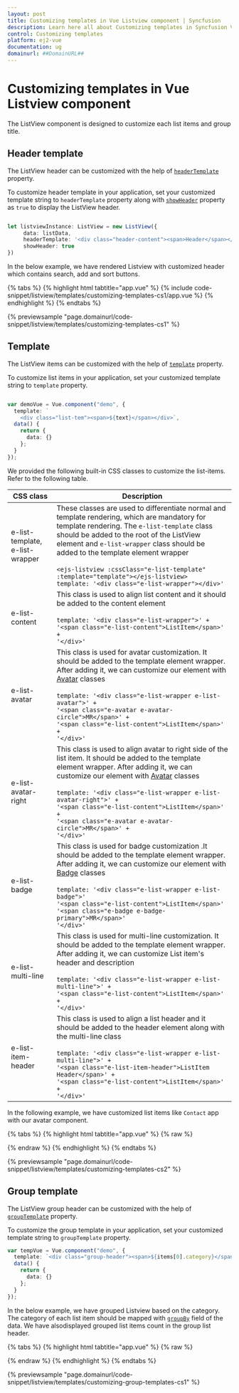 ```yaml
---
layout: post
title: Customizing templates in Vue Listview component | Syncfusion
description: Learn here all about Customizing templates in Syncfusion Vue Listview component of Syncfusion Essential JS 2 and more.
control: Customizing templates 
platform: ej2-vue
documentation: ug
domainurl: ##DomainURL##
---
```


# Customizing templates in Vue Listview component

The ListView component is designed to customize each list items and group title.

## Header template

The ListView header can be customized with the help of [`headerTemplate`](https://ej2.syncfusion.com/vue/documentation/api/list-view/#headertemplate) property.

To customize header template in your application, set your customized template string to `headerTemplate` property along with [`showHeader`](https://ej2.syncfusion.com/vue/documentation/api/list-view/#showheader) property as `true` to display the ListView header.

```ts

let listviewInstance: ListView = new ListView({
     data: listData,
     headerTemplate: '<div class="header-content"><span>Header</span></div>',
     showHeader: true
})

```

In the below example, we have rendered Listview with customized header which contains search, add and sort buttons.

{% tabs %}
{% highlight html tabtitle="app.vue" %}
{% include code-snippet/listview/templates/customizing-templates-cs1/app.vue %}
{% endhighlight %}
{% endtabs %}
        
{% previewsample "page.domainurl/code-snippet/listview/templates/customizing-templates-cs1" %}

## Template

The ListView items can be customized with the help of [`template`](https://ej2.syncfusion.com/vue/documentation/api/list-view/#template) property.

To customize list items in your application, set your customized template string to `template` property.

```ts

var demoVue = Vue.component("demo", {
  template: `
    <div class="list-tem"><span>${text}</span></div>`,
  data() {
    return {
      data: {}
    };
  }
});

```

We provided the following built-in CSS classes to customize the list-items. Refer to the following table.

| CSS class        | Description           |
| ------------- |-------------|
| e-list-template, e-list-wrapper | These classes are used to differentiate normal and template rendering, which are mandatory for template rendering. The `e-list-template` class should be added to the root of the ListView element and `e-list-wrapper` class should be added to the template element wrapper <br/><br/> `<ejs-listview :cssClass="e-list-template" :template="template"></ejs-listview>` <br/> `template: '<div class="e-list-wrapper"></div>'`
| e-list-content | This class is used to align list content and it should be added to the content element <br/><br/> `template: '<div class="e-list-wrapper">' +` <br/> `'<span class="e-list-content">ListItem</span>' +`<br/> `'</div>'`|
| e-list-avatar | This class is used for avatar customization. It should be added to the template element wrapper. After adding it, we can customize our element with [Avatar](https://ej2.syncfusion.com/documentation/avatar/getting-started/) classes <br/><br/> `template: '<div class="e-list-wrapper e-list-avatar">' +` <br/> `'<span class="e-avatar e-avatar-circle">MR</span>' +`<br/> `'<span class="e-list-content">ListItem</span>' +`<br/> `'</div>'`|
| e-list-avatar-right | This class is used to align avatar to right side of the list item. It should be added to the template element wrapper. After adding it, we can customize our element with [Avatar](https://ej2.syncfusion.com/documentation/avatar/getting-started/) classes <br/><br/> `template: '<div class="e-list-wrapper e-list-avatar-right">' +` <br/> `'<span class="e-list-content">ListItem</span>' +`<br/> `'<span class="e-avatar e-avatar-circle">MR</span>' +`<br/> `'</div>'`|
| e-list-badge | This class is used for badge customization .It should be added to the template element wrapper. After adding it, we can customize our element with [Badge](https://ej2.syncfusion.com/documentation/badge/getting-started/) classes <br/><br/> `template: '<div class="e-list-wrapper e-list-badge">'` <br/>`'<span class="e-list-content">ListItem</span>'`<br/>`'<span class="e-badge e-badge-primary">MR</span>'`<br/>`'</div>'`|
| e-list-multi-line | This class is used for multi-line customization. It should be added to the template element wrapper. After adding it, we can customize List item's header and description <br/><br/>`template: '<div class="e-list-wrapper e-list-multi-line">' +` <br/>`'<span class="e-list-content">ListItem</span>' +`<br/>`'</div>'`|
| e-list-item-header |This class is used to align a list header and it should be added to the header element along with the multi-line class <br/><br/> `template: '<div class="e-list-wrapper e-list-multi-line">' +` <br/>`'<span class="e-list-item-header">ListItem Header</span>' +`<br/>`'<span class="e-list-content">ListItem</span>' +`<br/>`'</div>'`|

In the following example, we have customized list items like `Contact` app with our avatar component.

{% tabs %}
{% highlight html tabtitle="app.vue" %}
{%  raw %}

<template>
  <div class="control-section">
    <div id = 'flat-list'>
    <!-- ListView element -->
    <ejs-listview id='List' :dataSource='data' headerTitle='Contacts' showHeader='true' cssClass='e-list-template' :template='template' sortOrder='Ascending' width='350px'></ejs-listview>
    </div>
  </div>
</template>
<style>

#List {
  margin: 0 auto;
  border: 1px solid #ccc;
}

#List .e-list-item {
  height: 60px;
  cursor: pointer;
}

#List .e-list-header .e-text {
  font-family: sans-serif;
  font-size: 18px;
  line-height: 16px;
}

#List #content {
  margin: 0;
}

#List .e-list-header{
  background: rgb(2, 120, 215);
  color: white;
}

#List #info,
#List .name {
  font-size: 14px;
  margin: 0 60px;
  line-height: 20px;
}

#List .name {
  padding-top: 8px;
  font-weight: 500;
}

.pic01 {
  background-image: url("https://ej2.syncfusion.com/demos/src/grid/images/1.png");
}

.pic02 {
  background-image: url("https://ej2.syncfusion.com/demos/src/grid/images/3.png");
}

.pic03 {
  background-image: url("https://ej2.syncfusion.com/demos/src/grid/images/5.png");
}

.pic04 {
  background-image: url("https://ej2.syncfusion.com/demos/src/grid/images/2.png");
}

#List .e-list-item:nth-child(1) .e-avatar {
  background-color: #039be5;
}

#List .e-list-item:nth-child(2) .e-avatar {
  background-color: #e91e63;
}

#List .e-list-item:nth-child(6) .e-avatar {
  background-color: #009688;
}

#List .e-list-item:nth-child(8) .e-avatar {
  background-color: #0088;
}

</style>
<script>
import Vue from "vue";
import { ListViewPlugin } from "@syncfusion/ej2-vue-lists";
Vue.use(ListViewPlugin);
var demoVue = Vue.component("demo", {
  template:
    `<div class="e-list-wrapper e-list-multi-line e-list-avatar">
      <span :class="['e-avatar e-avatar-circle']" v-if="data.avatar !== ''">{{data.avatar}}</span>
      <span :class="[data.pic + ' e-avatar e-avatar-circle']" v-if="data.pic !== '' "> </span>
      <span class="e-list-item-header">{{data.text}}</span>
      <span class="e-list-content">{{data.contact}}</span>
    </div>`,
  data() {
    return {
      data: {}
    };
  }
});

export default {
  data: function() {
    return {
      data: [
  {
    text: "Jenifer",
    contact: "(206) 555-985774",
    id: "1",
    avatar: "",
    pic: "pic01"
  },
  { text: "Amenda", contact: "(206) 555-3412", id: "2", avatar: "A", pic: "" },
  {
    text: "Isabella",
    contact: "(206) 555-8122",
    id: "4",
    avatar: "",
    pic: "pic02"
  },
  {
    text: "William ",
    contact: "(206) 555-9482",
    id: "5",
    avatar: "W",
    pic: ""
  },
  {
    text: "Jacob",
    contact: "(71) 555-4848",
    id: "6",
    avatar: "",
    pic: "pic04"
  },
  { text: "Matthew", contact: "(71) 555-7773", id: "7", avatar: "M", pic: "" },
  {
    text: "Oliver",
    contact: "(71) 555-5598",
    id: "8",
    avatar: "",
    pic: "pic03"
  },
  {
    text: "Charlotte",
    contact: "(206) 555-1189",
    id: "9",
    avatar: "C",
    pic: ""
  }
],
    fields: {text: 'text'},
    template: function () {
                return { template : demoVue};
            }
    };
  },
}
</script>

{% endraw %}
{% endhighlight %}
{% endtabs %}
        
{% previewsample "page.domainurl/code-snippet/listview/templates/customizing-templates-cs2" %}

## Group template

The ListView group header can be customized with the help of [`groupTemplate`](https://ej2.syncfusion.com/vue/documentation/api/list-view/#grouptemplate) property.

To customize the group template in your application, set your customized template string to `groupTemplate` property.

```ts
var tempVue = Vue.component("demo", {
  template: `<div class="group-header"><span>${items[0].category}</span></div>`,
  data() {
    return {
      data: {}
    };
  }
});

```

In the below example, we have grouped Listview based on the category. The category of each list item should be mapped with [`groupBy`](https://ej2.syncfusion.com/vue/documentation/api/list-view/fieldSettingsModel/#groupby) field of the data. We have alsodisplayed  grouped list items count in the group list header.

{% tabs %}
{% highlight html tabtitle="app.vue" %}
{%  raw %}

<template>
  <div class="control-section">
    <div id = 'flat-list'>
      <!-- ListView element -->
      <ejs-listview id='List' ref='list' :dataSource='data' :fields='fields' :template="demoTemplate" :groupTemplate="groupTemplate" cssClass='e-list-template' width='350px'>
      </ejs-listview>
    </div>
  </div>
</template>
<style>

  #List {
      display: block;
      margin: auto;
      border: 1px solid;
      border-color: #ccc;
      border-color: rgba(0, 0, 0, 0.12);
      width: 60%;
  }

  #List .settings {
      height: auto;
  }

  #List .e-list-item {
      height: auto;
      padding: 0;
      cursor: pointer;
      box-sizing: border-box;
  }
  #List .e-list-header .e-text {
      font-family: sans-serif;
      font-size: 18px;
      line-height: 26px;
  }
</style>
<script>
import Vue from "vue";
import { ListViewPlugin } from "@syncfusion/ej2-vue-lists";
Vue.use(ListViewPlugin);
var demoVue = Vue.component("demo", {
  template:
  `<div class="e-list-wrapper e-list-multi-line e-list-avatar">
    <img class="e-avatar e-avatar-circle" :src='data.image' style="background:#BCBCBC" />
    <span class="e-list-item-header">{{data.Name}}</span>
    <span class="e-list-content">{{data.contact}}</span>
  </div>`,
  data() {
    return {
      data: {}
    };
  }
});
var tempVue = Vue.component("demo", {
  template:
  `<div>
    <span class="category">{{data.items[0].category}}</span>
    <span class="count"> {{data.items.length}} Item(s)</span>
  </div>`,
  data() {
    return {
      data: {}
    };
  }
});
export default {
  data: function() {
    return {
        data: [
        { Name: 'Nancy', contact:'(206) 555-985774', id: '1', image: 'https://ej2.syncfusion.com/demos/src/grid/images/1.png',  category: 'Experience'},
        { Name: 'Janet', contact: '(206) 555-3412', id: '2', image: 'https://ej2.syncfusion.com/demos/src/grid/images/3.png', category: 'Fresher' },
        { Name: 'Margaret', contact:'(206) 555-8122', id:'4', image: 'https://ej2.syncfusion.com/demos/src/grid/images/4.png', category: 'Experience' },
        { Name: 'Andrew ', contact:'(206) 555-9482', id: '5', image: 'https://ej2.syncfusion.com/demos/src/grid/images/2.png', category: 'Experience'},
        { Name: 'Steven', contact:'(71) 555-4848', id: '6', image: 'https://ej2.syncfusion.com/demos/src/grid/images/5.png', category: 'Fresher' },
        { Name: 'Michael', contact:'(71) 555-7773', id: '7', image: 'https://ej2.syncfusion.com/demos/src/grid/images/6.png', category: 'Experience' },
        { Name: 'Robert', contact:'(71) 555-5598', id: '8', image: 'https://ej2.syncfusion.com/demos/src/grid/images/7.png', category: 'Fresher' },
        { Name: 'Laura', contact:'(206) 555-1189', id: '9', image: 'https://ej2.syncfusion.com/demos/src/grid/images/8.png', category: 'Experience' },
        ],
        fields: {text: 'Name', groupBy: 'category'},
        demoTemplate: function () {
            return { template : demoVue};
        },
        groupTemplate: function () {
            return { template : tempVue};
        },
    };
  },
}
</script>

{% endraw %}
{% endhighlight %}
{% endtabs %}
        
{% previewsample "page.domainurl/code-snippet/listview/templates/customizing-group-templates-cs1" %}
